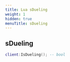```yaml
---
title: Lua sDueling
weight: 1
hidden: true
menuTitle: sDueling
---
```

## sDueling
```lua
client:IsDueling(); -- bool
```